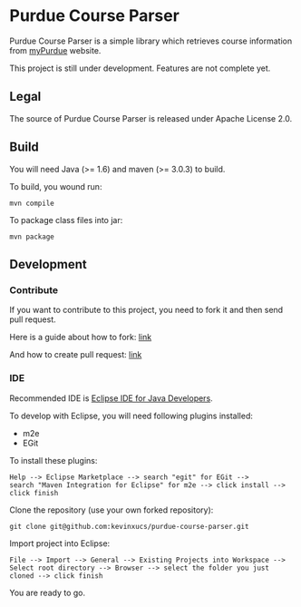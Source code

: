 # Purdue Course Parser

Purdue Course Parser is a simple library which retrieves course information from [myPurdue](https://mypurdue.purdue.edu/) website.

This project is still under development. Features are not complete yet.

## Legal

The source of Purdue Course Parser is released under Apache License 2.0.

## Build

You will need Java (>= 1.6) and maven (>= 3.0.3) to build.

To build, you wound run:

	mvn compile

To package class files into jar:

	mvn package

## Development

### Contribute

If you want to contribute to this project, you need to fork it and then send pull request.

Here is a guide about how to fork: [link](https://help.github.com/articles/fork-a-repo)

And how to create pull request: [link](https://help.github.com/articles/creating-a-pull-request)

### IDE

Recommended IDE is [Eclipse IDE for Java Developers](http://www.eclipse.org/downloads/packages/eclipse-ide-java-developers/junosr1).

To develop with Eclipse, you will need following plugins installed:

* m2e
* EGit

To install these plugins:
	
	Help --> Eclipse Marketplace --> search "egit" for EGit -->
	search "Maven Integration for Eclipse" for m2e --> click install --> click finish

Clone the repository (use your own forked repository):

	git clone git@github.com:kevinxucs/purdue-course-parser.git

Import project into Eclipse:

	File --> Import --> General --> Existing Projects into Workspace -->
	Select root directory --> Browser --> select the folder you just cloned --> click finish

You are ready to go.